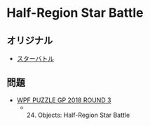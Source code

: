 # Half-Region Star Battle

## オリジナル
- [スターバトル](starbattle.md)

## 問題
- [WPF PUZZLE GP 2018 ROUND 3](../questions/wpfpgp2018-3.md)
	- 24. Objects: Half-Region Star Battle
